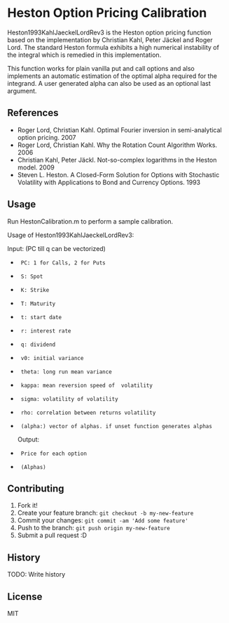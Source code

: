 # Heston Option Pricing Calibration

Heston1993KahlJaeckelLordRev3 is the Heston option pricing function based on the implementation by Christian Kahl, Peter Jäckel and Roger Lord. The standard Heston formula exhibits a high numerical instability of the integral which is remedied in this implementation.

This function works for plain vanilla put and call options and also implements an automatic estimation of the optimal alpha required for the integrand. A user generated alpha can also be used as an optional last argument.

## References

* Roger Lord, Christian Kahl. Optimal Fourier inversion in semi-analytical option pricing. 2007
* Roger Lord, Christian Kahl. Why the Rotation Count Algorithm Works. 2006
* Christian Kahl, Peter Jäckl. Not-so-complex logarithms in the Heston model. 2009
* Steven L. Heston. A Closed-Form Solution for Options with Stochastic Volatility with Applications to Bond and Currency Options. 1993

## Usage

Run HestonCalibration.m to perform a sample calibration.

Usage of Heston1993KahlJaeckelLordRev3:

 Input: (PC till q can be vectorized)
 *      PC: 1 for Calls, 2 for Puts
 *      S: Spot
 *      K: Strike
 *      T: Maturity
 *      t: start date
 *      r: interest rate
 *      q: dividend
 *      v0: initial variance
 *      theta: long run mean variance
 *      kappa: mean reversion speed of  volatility
 *      sigma: volatility of volatility
 *      rho: correlation between returns volatility
 *      (alpha:) vector of alphas. if unset function generates alphas

   Output: 
 *      Price for each option
 *      (Alphas)

## Contributing

1. Fork it!
2. Create your feature branch: `git checkout -b my-new-feature`
3. Commit your changes: `git commit -am 'Add some feature'`
4. Push to the branch: `git push origin my-new-feature`
5. Submit a pull request :D

## History

TODO: Write history


## License

MIT

